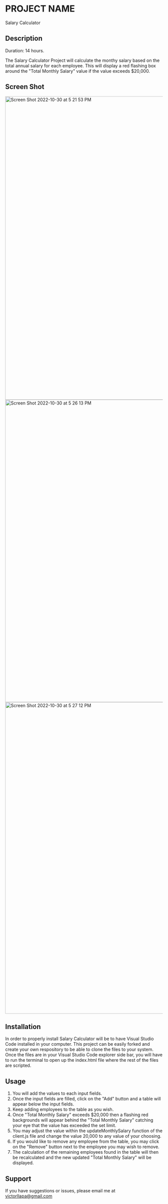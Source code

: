 # PROJECT NAME
Salary Calculator
## Description

Duration: 14 hours.

The Salary Calculator Project will calculate the monthy salary based on the total annual salary for each employee. This will display a red flashing box around the "Total Monthly Salary" value if the value exceeds $20,000. 

## Screen Shot

<img width="966" alt="Screen Shot 2022-10-30 at 5 21 53 PM" src="https://user-images.githubusercontent.com/96168215/198904677-c91969dc-f2c0-49ba-b472-dc3896620670.png">

<img width="963" alt="Screen Shot 2022-10-30 at 5 26 13 PM" src="https://user-images.githubusercontent.com/96168215/198904723-9aec3bd6-2417-4cb5-9f8a-98014c2596fe.png">

<img width="992" alt="Screen Shot 2022-10-30 at 5 27 12 PM" src="https://user-images.githubusercontent.com/96168215/198904729-83ec5604-fa6e-4535-aa3c-64e83ba07f0b.png">


## Installation
In order to properly install Salary Calculator will be to have Visual Studio Code installed in your computer. This project can be easily forked and create your own respository to be able to clone the files to your system. Once the files are in your Visual Studio Code explorer side bar, you will have to run the terminal to open up the index.html file where the rest of the files are scripted. 


## Usage
1. You will add the values to each input fields. 
2. Once the input fields are filled, click on the "Add" button and a table will appear below the input fields.
3. Keep adding employees to the table as you wish.
4. Once "Total Monthly Salary" exceeds $20,000 then a flashing red backgrounds will appear behind the "Total Monthly Salary" catching your eye that the value has exceeded the set limit. 
5. You may adjust the value within the updateMonthlySalary function of the client.js file and change the value 20,000 to any value of your choosing. 
6. If you would like to remove any employee from the table, you may click on the "Remove" button next to the employee you may wish to remove.
7. The calculation of the remaining employees found in the table will then be recalculated and the new updated "Total Monthly Salary" will be displayed.


## Support
If you have suggestions or issues, please email me at victorllapa@gmail.com

[def]: ../Screen%20Shot%202022-10-30%20at%205.09.09%20PM.png
